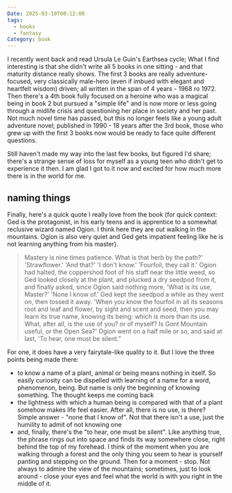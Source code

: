 ```yaml
---
Date: 2025-03-10T00:12:00
tags:
  - books
  - fantasy
Category: book
---
```


I recently went back and read Ursula Le Guin's Earthsea cycle; What I find interesting is that she didn't write all 5 books in one sitting - and that maturity distance really shows. The first 3 books are really adventure-focused, very classically male-hero (even if imbued with elegant and heartfelt wisdom) driven; all written in the span of 4 years - 1968 ro 1972. Then there's a 4th book fully focused on a heroine who was a magical being in book 2 but pursued a "simple life" and is now more or less going through a midlife crisis and questioning her place in society and her past. Not much novel time has passed, but this no longer feels like a young adult adventure novel; published in 1990 - 18 years after the 3rd book, those who grew up with the first 3 books now would be ready to face quite different questions.

Still haven't made my way into the last few books, but figured I'd share; there's a strange sense of loss for myself as a young teen who didn't get to experience it then. I am glad I got to it now and excited for how much more there is in the world for me.

## naming things
Finally, here's a quick quote I really love from the book (for quick context: Ged is the protagonist, in his early teens and is apprentice to a somewhat reclusive wizard named Ogion. I think here they are out walking in the mountains. Ogion is also very quiet and Ged gets impatient feeling like he is not learning anything from his master).

> Mastery is nine times patience. What is that herb by the path?' 'Strawflower.' 'And that?' 'I don't know.' 'Fourfoil, they call it.' Ogion had halted, the coppershod foot of his staff near the little weed, so Ged looked closely at the plant, and plucked a dry seedpod from it, and finally asked, since Ogion said nothing more, 'What is its use, Master?' 'None I know of.' Ged kept the seedpod a while as they went on, then tossed it away. 'When you know the fourfoil in all its seasons root and leaf and flower, by sight and scent and seed, then you may learn its true name, knowing its being: which is more than its use. What, after all, is the use of you? or of myself? Is Gont Mountain useful, or the Open Sea?' Ogion went on a half mile or so, and said at last, 'To hear, one must be silent.”

For one, it does have a very fairytale-like quality to it. But I love the three points being made there:

- to know a name of a plant, animal or being means nothing in itself. So easily curiosity can be dispelled with learning of a name for a word, phenomenon, being. But name is only the beginning of knowing something. The thought keeps me coming back
- the lightness with which a human being is compared with that of a plant somehow makes life feel easier. After all, there is no use, is there? Simple answer - "none that I know of". Not that there isn't a use, just the humility to admit of not knowing one
- and, finally, there's the "to hear, one must be silent". Like anything true, the phrase rings out into space and finds its way somewhere close, right behind the top of my forehead. I think of the moment when you are walking through a forest and the only thing you seem to hear is yourself panting and stepping on the ground. Then for a moment - stop. Not always to admire the view of the mountains; sometimes, just to look around - close your eyes and feel what the world is with you right in the middle of it.